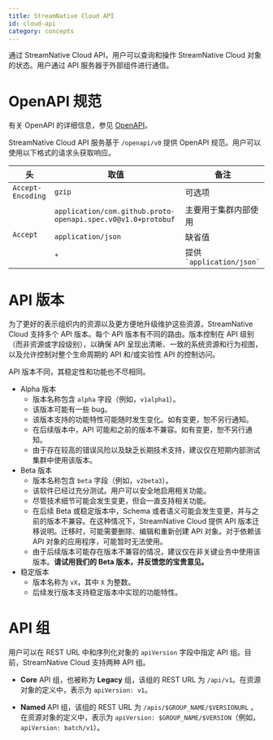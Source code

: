 ```yaml
---
title: StreamNative Cloud API
id: cloud-api
category: concepts
---
```


通过 StreamNative Cloud API，用户可以查询和操作 StreamNative Cloud 对象的状态。用户通过 API 服务器于外部组件进行通信。

# OpenAPI 规范

有关 OpenAPI 的详细信息，参见 [OpenAPI](https://www.openapis.org/)。

StreamNative Cloud API 服务基于 `/openapi/v0` 提供 OpenAPI 规范。用户可以使用以下格式的请求头获取响应。

<table>
  <thead>
     <tr>
        <th>头</th>
        <th style="min-width: 50%;">取值</th>
        <th>备注</th>
     </tr>
  </thead>
  <tbody>
     <tr>
        <td><code>Accept-Encoding</code></td>
        <td><code>gzip</code></td>
        <td>可选项</td>
     </tr>
     <tr>
        <td rowspan="3"><code>Accept</code></td>
        <td><code>application/com.github.proto-openapi.spec.v0@v1.0+protobuf</code></td>
        <td>主要用于集群内部使用</td>
     </tr>
     <tr>
        <td><code>application/json</code></td>
        <td>缺省值</td>
     </tr>
     <tr>
        <td><code>*</code></td>
        <td>提供 <code>`application/json`</code></td>
     </tr>
  </tbody>
</table>

# API 版本

为了更好的表示组织内的资源以及更方便地升级维护这些资源，StreamNative Cloud 支持多个 API 版本。每个 API 版本有不同的路由。版本控制在 API 级别（而非资源或字段级别），以确保 API 呈现出清晰、一致的系统资源和行为视图，以及允许控制对整个生命周期的 API 和/或实验性 API 的控制访问。

API 版本不同，其稳定性和功能也不尽相同。

- Alpha 版本
  - 版本名称包含 `alpha` 字段（例如，`v1alpha1`）。
  - 该版本可能有一些 bug。
  - 该版本支持的功能特性可能随时发生变化。如有变更，恕不另行通知。
  - 在后续版本中，API 可能和之前的版本不兼容。如有变更，恕不另行通知。
  - 由于存在较高的错误风险以及缺乏长期技术支持，建议仅在短期内部测试集群中使用该版本。
- Beta 版本
  - 版本名称包含 `beta` 字段（例如，`v2beta3`）。
  - 该软件已经过充分测试。用户可以安全地启用相关功能。
  - 尽管技术细节可能会发生变更，但会一直支持相关功能。
  - 在后续 Beta 或稳定版本中，Schema 或者语义可能会发生变更，并与之前的版本不兼容。在这种情况下，StreamNative Cloud 提供 API 版本迁移说明。迁移时，可能需要删除、编辑和重新创建 API 对象。对于依赖该 API 对象的应用程序，可能暂时无法使用。
  - 由于后续版本可能存在版本不兼容的情况，建议仅在非关键业务中使用该版本。**请试用我们的 Beta 版本，并反馈您的宝贵意见。**
- 稳定版本
  - 版本名称为 `vX`，其中 `X` 为整数。
  - 后续发行版本支持稳定版本中实现的功能特性。

# API 组

用户可以在 REST URL 中和序列化对象的 `apiVersion` 字段中指定 API 组。目前，StreamNative Cloud 支持两种 API 组。

- **Core** API 组，也被称为 **Legacy** 组，该组的 REST URL 为 `/api/v1`。在资源对象的定义中，表示为 `apiVersion: v1`。

- **Named** API 组，该组的 REST URL 为 `/apis/$GROUP_NAME/$VERSIONURL` 。在资源对象的定义中，表示为 `apiVersion: $GROUP_NAME/$VERSION`（例如，`apiVersion: batch/v1`）。